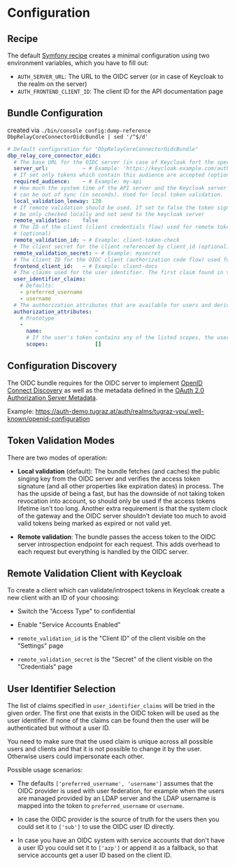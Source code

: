 # Configuration

## Recipe

The default [Symfony recipe](https://github.com/digital-blueprint/symfony-recipes/tree/main/dbp/relay-core-connector-oidc-bundle)
creates a minimal configuration using two environment variables, which you have to fill out:

* `AUTH_SERVER_URL`: The URL to the OIDC server (or in case of Keycloak to the realm on the server)
* `AUTH_FRONTEND_CLIENT_ID`: The client ID for the API documentation page

## Bundle Configuration

created via `./bin/console config:dump-reference DbpRelayCoreConnectorOidcBundle | sed '/^$/d'`

```yaml
# Default configuration for "DbpRelayCoreConnectorOidcBundle"
dbp_relay_core_connector_oidc:
  # The base URL for the OIDC server (in case of Keycloak fort the specific realm)
  server_url:           ~ # Example: 'https://keycloak.example.com/auth/realms/my-realm'
  # If set only tokens which contain this audience are accepted (optional)
  required_audience:    ~ # Example: my-api
  # How much the system time of the API server and the Keycloak server
  # can be out of sync (in seconds). Used for local token validation.
  local_validation_leeway: 120
  # If remote validation should be used. If set to false the token signature will
  # be only checked locally and not send to the keycloak server
  remote_validation:    false
  # The ID of the client (client credentials flow) used for remote token validation
  # (optional)
  remote_validation_id: ~ # Example: client-token-check
  # The client secret for the client referenced by client_id (optional)
  remote_validation_secret: ~ # Example: mysecret
  # The client ID for the OIDC client (authorization code flow) used for API docs and other frontends provided by the API itself
  frontend_client_id:   ~ # Example: client-docs
  # The claims used for the user identifier. The first claim found in the token will be used.
  user_identifier_claims:
    # Defaults:
    - preferred_username
    - username
  # The authorization attributes that are available for users and derived from OIDC token scopes
  authorization_attributes:
    # Prototype
    -
      name:                 ~
      # If the user's token contains any of the listed scopes, the user is granted the respective authorization attribute, i.e. its value evaluates to 'true' if requested
      scopes:               []

```

## Configuration Discovery

The OIDC bundle requires for the OIDC server to implement [OpenID Connect
Discovery](https://openid.net/specs/openid-connect-discovery-1_0.html) as well
as the metadata defined in the [OAuth 2.0 Authorization Server
Metadata](https://datatracker.ietf.org/doc/html/rfc8414).

Example: https://auth-demo.tugraz.at/auth/realms/tugraz-vpu/.well-known/openid-configuration


## Token Validation Modes

There are two modes of operation:

* **Local validation** (default): The bundle fetches (and caches) the public
  singing key from the OIDC server and verifies the access token signature (and
  all other properties like expiration dates) in process. The has the upside of
  being a fast, but has the downside of not taking token revocation into
  account, so should only be used if the access tokens lifetime isn't too long.
  Another extra requirement is that the system clock of the gateway and the OIDC
  server shouldn't deviate too much to avoid valid tokens being marked as
  expired or not valid yet.

* **Remote validation**: The bundle passes the access token to the OIDC server
  introspection endpoint for each request. This adds overhead to each request but
  everything is handled by the OIDC server.


## Remote Validation Client with Keycloak

To create a client which can validate/introspect tokens in Keycloak create a
new client with an ID of your choosing:

* Switch the "Access Type" to confidential
* Enable "Service Accounts Enabled"

* `remote_validation_id` is the "Client ID" of the client visible on the "Settings" page
* `remote_validation_secret` is the "Secret" of the client visible on the "Credentials" page

## User Identifier Selection

The list of claims specified in `user_identifier_claims` will be tried in the
given order. The first one that exists in the OIDC token will be used as the
user identifier. If none of the claims can be found then the user will be
authenticated but without a user ID.

You need to make sure that the used claim is unique across all possible users
and clients and that it is not possible to change it by the user. Otherwise
users could impersonate each other.

Possible usage scenarios:

* The defaults `['preferred_username', 'username']` assumes that the OIDC
  provider is used with user federation, for example when the users are managed
  provided by an LDAP server and the LDAP username is mapped into the token to
  `preferred_username` or `username`.

* In case the OIDC provider is the source of truth for the users then you could
  set it to `['sub']` to use the OIDC user ID directly.

* In case you have an OIDC system with service accounts that don't have a user
  ID you could set it to `['azp']` or append it as a fallback, so that service
  accounts get a user ID based on the client ID.
